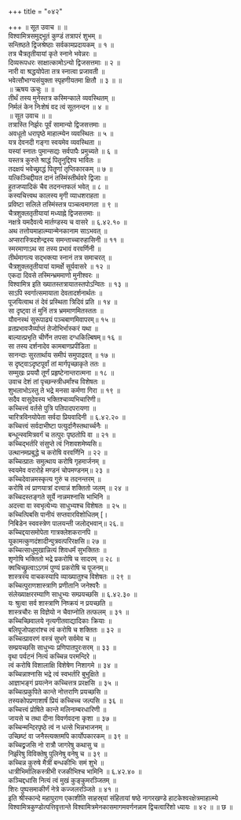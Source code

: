 +++
title = "०४२"

+++
॥ सूत उवाच ॥ ॥  
विश्वामित्रसमुद्भूतं कुण्डं तत्रापरं शुभम् ॥  
सन्तिष्ठते द्विजश्रेष्ठाः सर्वकामप्रदायकम् ॥ १ ॥  
तत्र चैत्रतृतीयायां कृते स्नाने भवेन्नरः ॥  
दिव्यरूपधरः साक्षात्कामोऽन्यो द्विजसत्तमाः ॥ २ ॥  
नारी वा श्रद्धयोपेता तत्र स्नात्वा प्रजावती ॥  
भवेत्सौभाग्यसंयुक्ता स्पृहणीयतमा क्षितौ ॥ ३ ॥ ॥  
॥ ऋषय ऊचुः ॥ ॥  
तीर्थं तस्य मुनेस्तत्र कस्मिन्काले व्यवस्थितम् ॥  
निर्मलं केन निःशेषं वद त्वं सूतनन्दन ॥ ४ ॥  
॥ सूत उवाच ॥ ॥  
तत्रास्ति निर्झरः पूर्वं सामान्यो द्विजसत्तमाः ॥  
अवधूतो धरापृष्ठे माहात्म्येन व्यवस्थितः ॥ ५ ॥  
यत्र देवनदी गङ्गा स्वयमेव व्यवस्थिता ॥  
यस्यां स्नातः पुमान्सद्यः सर्वपापैः प्रमुच्यते ॥ ६ ॥  
यस्तत्र कुरुते श्राद्धं पितॄनुद्दिश्य भावितः ॥  
तदक्षयं भवेच्छ्राद्धं पितॄणां तृप्तिकारकम् ॥ ७ ॥  
यत्किञ्चिद्दीयत दानं तस्मिंस्तीर्थवरे द्विजाः ॥  
हुतजप्यादिकं चैव तदनन्तफलं भवेत् ॥ ८ ॥  
कस्यचित्त्वथ कालस्य मृगी व्याधशराहता ॥  
प्रविष्टा सलिले तस्मिंस्तत्र पञ्चत्वमागता ॥ ९ ॥  
चैत्रशुक्लतृतीयायां मध्याह्ने द्विजसत्तमाः ॥  
नक्षत्रे यमदैवत्ये मार्तण्डस्य च वासरे ॥ ६.४२.१० ॥  
अथ तत्तोयमाहात्म्यान्मेनकानाम साऽभवत् ॥  
अप्सरास्त्रिदशेन्द्रस्य समन्ताच्चारुहासिनी ॥ ११ ॥  
स्मरमाणाऽथ सा तस्य प्रभावं वरवर्णिनी ॥  
तीर्थमागत्य सद्भक्त्या स्नानं तत्र समाचरत् ॥  
चैत्रशुक्लतृतीयायां यामर्क्षे सूर्यवासरे ॥ १२ ॥  
एकदा दिवसे तस्मिन्भ्रममाणो मुनीश्वरः ॥  
विश्वामित्र इति ख्यातस्तत्रायातस्तपोऽन्वितः ॥ १३ ॥  
साऽपि स्वर्गात्समायाता देवतादर्शनार्थतः ॥  
पूजयित्वाथ तं देवं प्रस्थिता त्रिदिवं प्रति ॥ १४ ॥  
सा दृष्ट्वा तं मुनिं तत्र भ्रममाणमितस्ततः ॥  
यौवनस्थं सुरूपाढ्यं पञ्चबाणमिवापरम्॥ १५ ॥  
व्रतप्रभावजैर्व्याप्तं तेजोभिर्भास्करं यथा ॥  
बाल्यात्प्रभृति चीर्णेन तपसा दग्धकिल्बिषम्॥ १६ ॥  
सा तस्य दर्शनादेव कामबाणप्रपीडिता ॥  
सानन्दाः सुरतार्थाय समीपं समुपाद्रवत् ॥ १७ ॥  
स दृष्ट्वाऽदृष्टपूर्वां तां मार्गपृच्छाकृते ततः ॥  
सम्मुखः प्रययौ तूर्णं प्रहृष्टेनान्तरात्मना ॥ १८ ॥  
उवाच देशं तां पृच्छन्स्त्रीधर्मांश्च विशेषतः ॥  
शुभलाभोऽस्तु ते भद्रे मनसा कर्मणा गिरा ॥ १९ ॥  
सदैव वासुदेवस्य भक्तिश्चाव्यभिचारिणी॥  
कच्चित्त्वं वर्तसे पुत्रि पतिपादपरायणा ॥  
चारित्रविनयोपेता सर्वदा प्रियवादिनी ॥ ६.४२.२० ॥  
कच्चित्त्वं सर्वदाभीष्टा पत्युर्दानैस्तथार्च्चनैः ॥  
बन्धून्स्वमित्रवर्गं च तत्पुरः पृष्ठतोपि वा ॥ २१ ॥  
कच्चिद्भर्तरि संसुप्ते त्वं निशवशमेष्यसि॥  
उत्थानमप्रबुद्धे च करोषि वरवर्णिनि ॥ २२ ॥  
कच्चित्प्रातः समुत्थाय करोषि गृहमार्जनम् ॥  
स्वयमेव वरारोहे मण्डनं चोपमण्डनम्॥ २३ ॥  
कच्चिदेवान्नमस्कृत्य गुरुं च तदनन्तरम् ॥  
करोषि त्वं प्राणयात्रां दत्त्वान्नं शक्तितो जलम् ॥ २४ ॥  
कच्चिदस्तङ्गते सूर्ये नान्नमश्नासि भाभिनि ॥  
अदत्त्वा वा स्वभृत्येभ्यः साधुभ्यश्च विशेषतः ॥ २५ ॥  
कच्चित्पिबसि पानीयं सप्तवारविशोधितम् [।  
निबिडेन स्ववस्त्रेण पालयन्ती जलोद्भवान्॥ २६.॥  
कच्चिद्दयासमोपेता गात्रक्लेशकरानपि ॥  
यूकामत्कुणदंशादीन्पुत्रवत्परिरक्षसि॥ २७ ॥  
कच्चित्साधुमुखान्नित्यं शिवधर्मं सुभक्तितः ॥  
शृणोषि भक्तितो भद्रे प्रकरोषि च सादरम् ॥ २८ ॥  
क्वचिच्छ्रुत्वाऽऽगमं पुण्यं प्रकरोषि च पूजनम्॥  
शास्त्रस्य वाचकस्यापि व्याख्यातुश्च विशेषतः ॥ २९ ॥  
कच्चित्पुराणशास्त्राणि प्रणीतानि जनेश्वरैः ॥  
संलेख्याक्षररम्याणि साधुभ्यः सम्प्रयच्छसि ॥ ६.४२.३० ॥  
यः श्रुत्वा सर्व शास्त्राणि निष्क्रयं न प्रयच्छति ॥  
शास्त्रचौरः स विज्ञेयो न चैवाप्नोति तत्फलम् ॥ ३१ ॥  
कच्चिच्छिवालये नृत्यगीतवाद्यादिकाः क्रियाः ॥  
बलिपूजोपहारांश्च त्वं करोषि च शक्तितः ॥ ३२ ॥  
कच्चित्प्रावरणं वस्त्रं सुभगे सर्वमेव च ॥  
सम्प्रयच्छसि साधुभ्यः प्रणिपातपुरःसरम् ॥ ३३ ॥  
वृथा पर्यटनं नित्यं कच्चिन्न परमन्दिरे ॥  
त्वं करोषि विशालाक्षि विशेषेण निशागमे ॥ ३४ ॥  
कच्चिन्नाश्नासि भद्रे त्वं स्वभर्तरि बुभुक्षिते ॥  
आज्ञाभङ्गं प्रयत्नेन कच्चित्तत्र प्ररक्षसि ॥ ३५ ॥  
कच्चित्प्रकुपिते कान्ते नोत्तराणि प्रयच्छसि ॥  
तस्यकोपप्रणाशार्षं प्रियं कच्चिच्च जल्पसि ॥ ३६ ॥  
कच्चित्त्वं प्रोषिते कान्ते मलिनाम्बरधारिणी ॥  
जायसे च तथा दीना विवर्णवदना कृशा ॥ ३७ ॥  
कच्चिन्मन्दिरपृष्ठे त्वं न धत्से भिन्नभाजनम् ॥  
उच्छिष्टं वा जनैस्त्यक्तमपि कार्योपकारकम् ॥ ३९ ॥  
कच्चिद्व्रजसि नो रात्रौ जागरेषु कथासु च ॥  
निर्झरेषु विविक्तेषु पुलिनेषु वनेषु च ॥ ३९ ॥  
कच्चिन्न कुरुषे मैत्रीं बन्धकीभिः समं शुभे ॥  
धात्रीभिर्मालिकस्त्रीभी रजकीभिश्च भामिनि ॥ ६.४२.४० ॥  
कञ्चिद्दधासि नित्यं त्वं मुखं कुङ्कुमरञ्जितम् ॥  
शिरः पुष्पसमाकीर्णं नेत्रे कज्जलरञ्जिते ॥ ४१ ॥  
इति श्रीस्कान्दे महापुराण एकाशीति साहस्र्यां संहितायां षष्ठे नागरखण्डे हाटकेश्वरक्षेत्रमाहात्म्ये विश्वामित्रकुण्डोत्पत्तिवृत्तान्ते विश्वामित्रमेनकासमागमवर्णनन्नाम द्विचत्वारिंशो ध्यायः ॥ ४२ ॥ ॥ छ ॥
